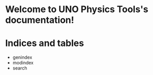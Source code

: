 Welcome to UNO Physics Tools's documentation!
======================================

Indices and tables
==================

-   genindex
-   modindex
-   search

